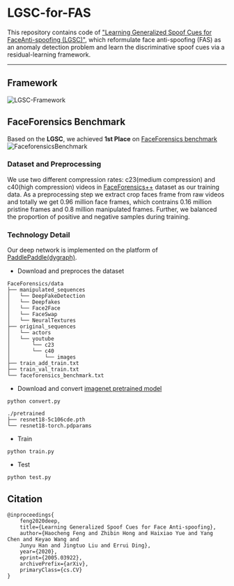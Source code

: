 # LGSC-for-FAS

This repository contains code of ["Learning Generalized Spoof Cues for FaceAnti-spoofing (LGSC)"](https://arxiv.org/abs/2005.03922),
which reformulate face anti-spoofing (FAS) as an anomaly detection problem and learn the discriminative spoof cues via a residual-learning framework.

___

## Framework
![LGSC-Framework](imgs/lgsc.png)

## FaceForensics Benchmark

Based on the **LGSC**, we achieved **1st Place** on [FaceForensics benchmark](http://kaldir.vc.in.tum.de/faceforensics_benchmark/)
![FaceforensicsBenchmark](imgs/fff.png)

### Dataset and Preprocessing
We use two different compression rates: c23(medium compression) and c40(high compression) videos in [FaceForensics++](http://www.niessnerlab.org/projects/roessler2019faceforensicspp.html)
dataset as our training data. As a preprocessing step we extract crop faces frame from raw videos and totally we get 0.96 million face frames,
which contrains 0.16 million pristine frames and 0.8 million manipulated frames. Further, we balanced the proportion of positive and negative 
samples during training.

### Technology Detail
Our deep network is implemented on the platform of [PaddlePaddle(dygraph)](https://paddlepaddle.org.cn).

+ Download and preproces the dataset
```
FaceForensics/data
├── manipulated_sequences
│   └── DeepFakeDetection
│   └── Deepfakes
│   └── Face2Face
│   └── FaceSwap
│   └── NeuralTextures
├── original_sequences
│   └── actors
│   └── youtube
│       └── c23
│       └── c40
│           └── images
├── train_add_train.txt
├── train_val_train.txt
└── faceforensics_benchmark.txt
```
+ Download and convert [imagenet pretrained model](https://download.pytorch.org/models/resnet18-5c106cde.pth)
```
python convert.py

./pretrained
├── resnet18-5c106cde.pth
└── resnet18-torch.pdparams
```
+ Train
```
python train.py
```
+ Test
```
python test.py
```

## Citation
```
@inproceedings{
    feng2020deep,
    title={Learning Generalized Spoof Cues for Face Anti-spoofing},
    author={Haocheng Feng and Zhibin Hong and Haixiao Yue and Yang Chen and Keyao Wang and 
    Junyu Han and Jingtuo Liu and Errui Ding},
    year={2020},
    eprint={2005.03922},
    archivePrefix={arXiv},
    primaryClass={cs.CV}
}
```
